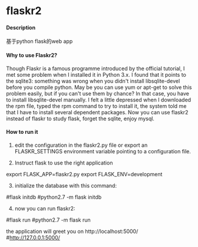 # flaskr2

#### Description
基于python flask的web app

#### Why to use Flaskr2?
Though Flaskr is a famous programme introduced by the official tutorial, I
met some problem when I installed it in Python 3.x. I found that it points
to the sqlite3: something was wrong when you didn't install libsqlite-devel
before you compile python. May be you can use yum or apt-get to solve this
problem easily, but if you can't use them by chance? In that case, you have
to install libsqlite-devel manually. I felt a little depressed when I
downloaded the rpm file, typed the rpm command to try to install it, the
system told me that I have to install several dependent packages.
Now you can use flaskr2 instead of flaskr to study flask, forget the sqlite,
enjoy mysql.


#### How to run it

1. edit the configuration in the flaskr2.py file or
         export an FLASKR_SETTINGS environment variable
         pointing to a configuration file.

2. Instruct flask to use the right application

 export FLASK_APP=flaskr2.py
 export FLASK_ENV=development

3. initialize the database with this command:

 #flask initdb
 #python2.7 -m flask initdb

4. now you can run flaskr2:

 #flask run
 #python2.7 -m flask run

 the application will greet you on
 http://localhost:5000/
 #http://127.0.0.1:5000/


